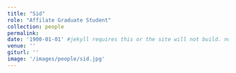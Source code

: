 ```yaml
---
title: "Sid"
role: "Affilate Graduate Student"
collection: people
permalink: 
date: '1900-01-01' #jekyll requires this or the site will not build. not sure what it does yet. order?
venue: ''
giturl: ''
image: '/images/people/sid.jpg'
---
```


